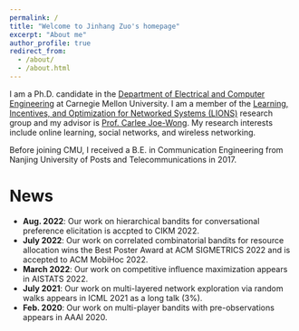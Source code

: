 ```yaml
---
permalink: /
title: "Welcome to Jinhang Zuo's homepage"
excerpt: "About me"
author_profile: true
redirect_from: 
  - /about/
  - /about.html
---
```

I am a Ph.D. candidate in the [Department of Electrical and Computer Engineering](https://www.ece.cmu.edu/) at Carnegie Mellon University. I am a member of the [Learning, Incentives, and Optimization for Networked Systems (LIONS)](https://research.ece.cmu.edu/lions/index.html) research group and my advisor is [Prof. Carlee Joe-Wong](https://www.andrew.cmu.edu/user/cjoewong/). My research interests include online learning, social networks, and wireless networking.

Before joining CMU, I received a B.E. in Communication Engineering from Nanjing University of Posts and Telecommunications in 2017.

News
======
- **Aug. 2022**: Our work on hierarchical bandits for conversational preference elicitation is accpted to CIKM 2022.
- **July 2022**: Our work on correlated combinatorial bandits for resource allocation wins the Best Poster Award at ACM SIGMETRICS 2022 and is accepted to ACM MobiHoc 2022.
- **March 2022**: Our work on competitive influence maximization appears in AISTATS 2022.
- **July 2021**: Our work on multi-layered network exploration via random walks appears in ICML 2021 as a long talk (3%).
- **Feb. 2020**: Our work on multi-player bandits with pre-observations appears in AAAI 2020.